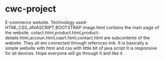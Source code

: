 # cwc-project
E-commerce website.
Technology used-HTML,CSS,JAVASCRIPT,BOOTSTRAP
image.html contains the main page of the website.
cotact.html,product.html,product-details.html,accoun.html,caart.html,contact.html are subcontents of the website.
They all are connected through refernces link.
It is basically a simple website with html and css with little bit of java script
It is responsive for all devices.
Hope everyone will go through it and like it.
